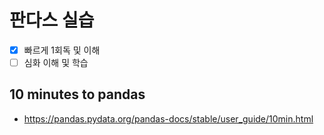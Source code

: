 # 판다스 실습
- [X] 빠르게 1회독 및 이해
- [ ] 심화 이해 및 학습

## 10 minutes to pandas ##
- https://pandas.pydata.org/pandas-docs/stable/user_guide/10min.html
